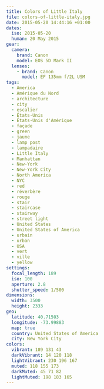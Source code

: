 ```yaml
---
title: Colors of Little Italy
file: colors-of-little-italy.jpg
date: 2015-05-20 14:44:16 +01:00
dates:
  iso: 2015-05-20
  human: 20 May 2015
gear:
  camera:
    brand: Canon
    model: EOS 5D Mark II
  lenses:
    - brand: Canon
      model: EF 135mm f/2L USM
tags:
  - America
  - Amérique du Nord
  - architecture
  - city
  - escalier
  - États-Unis
  - États-Unis d'Amérique
  - façade
  - green
  - jaune
  - lamp post
  - lampadaire
  - Little Italy
  - Manhattan
  - New-York
  - New-York City
  - North America
  - NYC
  - red
  - réverbère
  - rouge
  - stair
  - staircase
  - stairway
  - street light
  - United States
  - United States of America
  - urbain
  - urban
  - USA
  - vert
  - ville
  - yellow
settings:
  focal_length: 189
  iso: 100
  aperture: 2.8
  shutter_speed: 1/500
dimensions:
  width: 3500
  height: 2333
geo:
  latitude: 40.71503
  longitude: -73.99883
  map: true
  country: United States of America
  city: New York City
colors:
  vibrant: 189 131 43
  darkVibrant: 14 120 118
  lightVibrant: 230 196 167
  muted: 118 155 173
  darkMuted: 45 71 82
  lightMuted: 198 183 165
---
```



